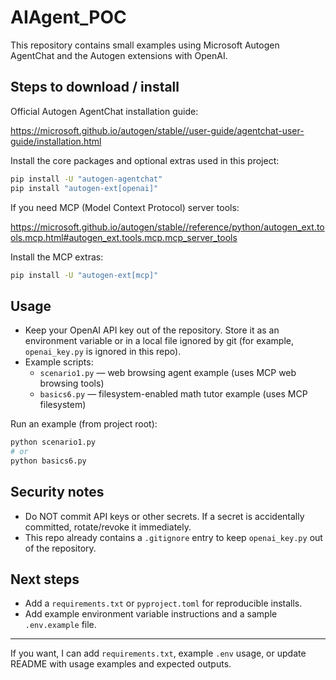 # AIAgent_POC

This repository contains small examples using Microsoft Autogen AgentChat and the Autogen extensions with OpenAI.

## Steps to download / install

Official Autogen AgentChat installation guide:

https://microsoft.github.io/autogen/stable//user-guide/agentchat-user-guide/installation.html

Install the core packages and optional extras used in this project:

```bash
pip install -U "autogen-agentchat"
pip install "autogen-ext[openai]"
```

If you need MCP (Model Context Protocol) server tools:

https://microsoft.github.io/autogen/stable//reference/python/autogen_ext.tools.mcp.html#autogen_ext.tools.mcp.mcp_server_tools

Install the MCP extras:

```bash
pip install -U "autogen-ext[mcp]"
```

## Usage

- Keep your OpenAI API key out of the repository. Store it as an environment variable or in a local file ignored by git (for example, `openai_key.py` is ignored in this repo).
- Example scripts:
  - `scenario1.py` — web browsing agent example (uses MCP web browsing tools)
  - `basics6.py` — filesystem-enabled math tutor example (uses MCP filesystem)

Run an example (from project root):

```bash
python scenario1.py
# or
python basics6.py
```

## Security notes

- Do NOT commit API keys or other secrets. If a secret is accidentally committed, rotate/revoke it immediately.
- This repo already contains a `.gitignore` entry to keep `openai_key.py` out of the repository.

## Next steps

- Add a `requirements.txt` or `pyproject.toml` for reproducible installs.
- Add example environment variable instructions and a sample `.env.example` file.

---

If you want, I can add `requirements.txt`, example `.env` usage, or update README with usage examples and expected outputs.